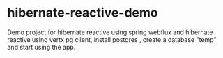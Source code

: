 # hibernate-reactive-demo
Demo project for hibernate reactive using spring webflux and hibernate reactive using vertx pg client,
install postgres , create a database "temp" and start using the app.
